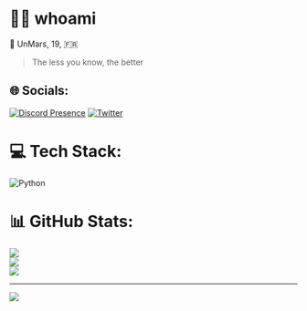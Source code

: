 # 👨‍💻 whoami
🔭 UnMars, 19, 🇫🇷 <br>
> The less you know, the better

## 🌐 Socials:
[![Discord Presence](https://lanyard.cnrad.dev/api/298085350595756033)](https://discord.com/users/298085350595756033) 
[![Twitter](https://img.shields.io/badge/Twitter-%231DA1F2.svg?logo=Twitter&logoColor=white)](https://twitter.com/UnMars_) 

# 💻 Tech Stack:
![Python](https://img.shields.io/badge/python-3670A0?style=for-the-badge&logo=python&logoColor=ffdd54)
# 📊 GitHub Stats:
![](https://github-readme-stats.vercel.app/api?username=UnMars&theme=gotham&hide_border=false&include_all_commits=true&count_private=true)<br/>
![](https://github-readme-streak-stats.herokuapp.com/?user=UnMars&theme=gotham&hide_border=false)<br/>
![](https://github-readme-stats.vercel.app/api/top-langs/?username=UnMars&theme=gotham&hide_border=false&include_all_commits=true&count_private=true&layout=compact)


---
[![](https://visitcount.itsvg.in/api?id=UnMars&icon=0&color=0)](https://visitcount.itsvg.in)
